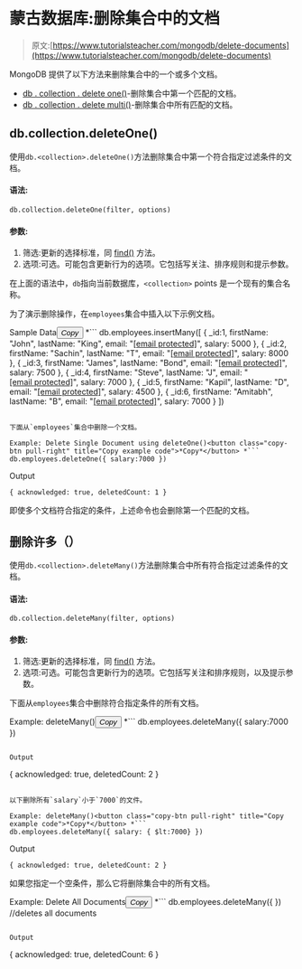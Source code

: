 # 蒙古数据库:删除集合中的文档

> 原文:[https://www.tutorialsteacher.com/mongodb/delete-documents](https://www.tutorialsteacher.com/mongodb/delete-documents)

MongoDB 提供了以下方法来删除集合中的一个或多个文档。

*   [db . collection . delete one()](#deleteone)-删除集合中第一个匹配的文档。
*   [db . collection . delete multi()](#deletemany)-删除集合中所有匹配的文档。

## db.collection.deleteOne()

使用`db.<collection>.deleteOne()`方法删除集合中第一个符合指定过滤条件的文档。

#### 语法:

```
db.collection.deleteOne(filter, options)
```

#### 参数:

1.  筛选:更新的选择标准，同 [find()](/mongodb/read-documents-using-find) 方法。
2.  选项:可选。可能包含更新行为的选项。它包括写关注、排序规则和提示参数。

在上面的语法中，`db`指向当前数据库，`<collection>` points 是一个现有的集合名称。

为了演示删除操作，在`employees`集合中插入以下示例文档。

Sample Data<button class="copy-btn pull-right" title="Copy example code">*Copy*</button> *```
db.employees.insertMany([
    { 
        _id:1,
        firstName: "John",
        lastName: "King",
        email: "[[email protected]](/cdn-cgi/l/email-protection)",
        salary: 5000
    },
    { 
        _id:2,
        firstName: "Sachin",
        lastName: "T",
        email: "[[email protected]](/cdn-cgi/l/email-protection)",
        salary: 8000
    },
    { 
        _id:3,
        firstName: "James",
        lastName: "Bond",
        email: "[[email protected]](/cdn-cgi/l/email-protection)",
        salary: 7500
    },
    { 
        _id:4,
        firstName: "Steve",
        lastName: "J",
        email: "[[email protected]](/cdn-cgi/l/email-protection)",
        salary: 7000
    },
    { 
        _id:5,
        firstName: "Kapil",
        lastName: "D",
        email: "[[email protected]](/cdn-cgi/l/email-protection)",
        salary: 4500
    },
    { 
        _id:6,
        firstName: "Amitabh",
        lastName: "B",
        email: "[[email protected]](/cdn-cgi/l/email-protection)",
        salary: 7000
    }
]) 
```

下面从`employees`集合中删除一个文档。

Example: Delete Single Document using deleteOne()<button class="copy-btn pull-right" title="Copy example code">*Copy*</button> *```
db.employees.deleteOne({ salary:7000 }) 
```

Output

```
{ acknowledged: true, deletedCount: 1 } 
```

即使多个文档符合指定的条件，上述命令也会删除第一个匹配的文档。

## 删除许多（）

使用`db.<collection>.deleteMany()`方法删除集合中所有符合指定过滤条件的文档。

#### 语法:

```
db.collection.deleteMany(filter, options)
```

#### 参数:

1.  筛选:更新的选择标准，同 [find()](/mongodb/read-documents-using-find) 方法。
2.  选项:可选。可能包含更新行为的选项。它包括写关注和排序规则，以及提示参数。

下面从`employees`集合中删除符合指定条件的所有文档。

Example: deleteMany()<button class="copy-btn pull-right" title="Copy example code">*Copy*</button> *```
db.employees.deleteMany({ salary:7000 }) 
```

Output

```
{ acknowledged: true, deletedCount: 2 } 
```

以下删除所有`salary`小于`7000`的文件。

Example: deleteMany()<button class="copy-btn pull-right" title="Copy example code">*Copy*</button> *```
db.employees.deleteMany({ salary: { $lt:7000} }) 
```

Output

```
{ acknowledged: true, deletedCount: 2 } 
```

如果您指定一个空条件，那么它将删除集合中的所有文档。

Example: Delete All Documents<button class="copy-btn pull-right" title="Copy example code">*Copy*</button> *```
db.employees.deleteMany({ }) //deletes all documents 
```

Output

```
{ acknowledged: true, deletedCount: 6 } 
```

